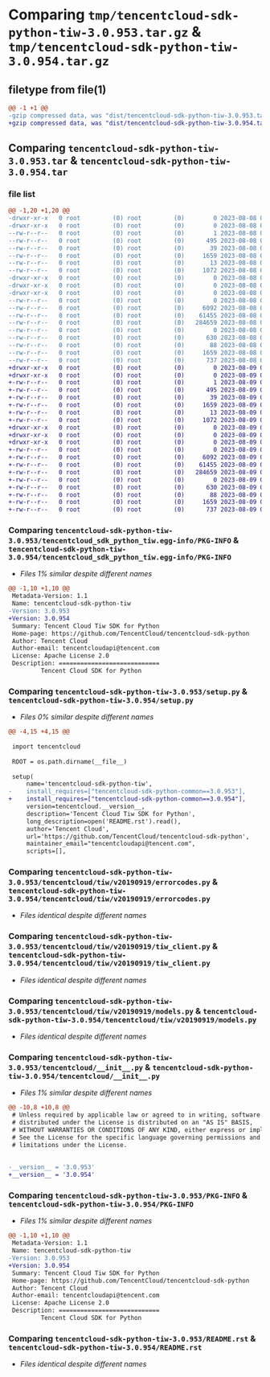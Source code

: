 # Comparing `tmp/tencentcloud-sdk-python-tiw-3.0.953.tar.gz` & `tmp/tencentcloud-sdk-python-tiw-3.0.954.tar.gz`

## filetype from file(1)

```diff
@@ -1 +1 @@
-gzip compressed data, was "dist/tencentcloud-sdk-python-tiw-3.0.953.tar", last modified: Tue Aug  8 00:34:34 2023, max compression
+gzip compressed data, was "dist/tencentcloud-sdk-python-tiw-3.0.954.tar", last modified: Wed Aug  9 00:34:48 2023, max compression
```

## Comparing `tencentcloud-sdk-python-tiw-3.0.953.tar` & `tencentcloud-sdk-python-tiw-3.0.954.tar`

### file list

```diff
@@ -1,20 +1,20 @@
-drwxr-xr-x   0 root         (0) root         (0)        0 2023-08-08 00:34:34.000000 tencentcloud-sdk-python-tiw-3.0.953/
-drwxr-xr-x   0 root         (0) root         (0)        0 2023-08-08 00:34:34.000000 tencentcloud-sdk-python-tiw-3.0.953/tencentcloud_sdk_python_tiw.egg-info/
--rw-r--r--   0 root         (0) root         (0)        1 2023-08-08 00:34:34.000000 tencentcloud-sdk-python-tiw-3.0.953/tencentcloud_sdk_python_tiw.egg-info/dependency_links.txt
--rw-r--r--   0 root         (0) root         (0)      495 2023-08-08 00:34:34.000000 tencentcloud-sdk-python-tiw-3.0.953/tencentcloud_sdk_python_tiw.egg-info/SOURCES.txt
--rw-r--r--   0 root         (0) root         (0)       39 2023-08-08 00:34:34.000000 tencentcloud-sdk-python-tiw-3.0.953/tencentcloud_sdk_python_tiw.egg-info/requires.txt
--rw-r--r--   0 root         (0) root         (0)     1659 2023-08-08 00:34:34.000000 tencentcloud-sdk-python-tiw-3.0.953/tencentcloud_sdk_python_tiw.egg-info/PKG-INFO
--rw-r--r--   0 root         (0) root         (0)       13 2023-08-08 00:34:34.000000 tencentcloud-sdk-python-tiw-3.0.953/tencentcloud_sdk_python_tiw.egg-info/top_level.txt
--rw-r--r--   0 root         (0) root         (0)     1072 2023-08-08 00:34:34.000000 tencentcloud-sdk-python-tiw-3.0.953/setup.py
-drwxr-xr-x   0 root         (0) root         (0)        0 2023-08-08 00:34:34.000000 tencentcloud-sdk-python-tiw-3.0.953/tencentcloud/
-drwxr-xr-x   0 root         (0) root         (0)        0 2023-08-08 00:34:34.000000 tencentcloud-sdk-python-tiw-3.0.953/tencentcloud/tiw/
-drwxr-xr-x   0 root         (0) root         (0)        0 2023-08-08 00:34:34.000000 tencentcloud-sdk-python-tiw-3.0.953/tencentcloud/tiw/v20190919/
--rw-r--r--   0 root         (0) root         (0)        0 2023-08-08 00:34:34.000000 tencentcloud-sdk-python-tiw-3.0.953/tencentcloud/tiw/v20190919/__init__.py
--rw-r--r--   0 root         (0) root         (0)     6092 2023-08-08 00:34:34.000000 tencentcloud-sdk-python-tiw-3.0.953/tencentcloud/tiw/v20190919/errorcodes.py
--rw-r--r--   0 root         (0) root         (0)    61455 2023-08-08 00:34:34.000000 tencentcloud-sdk-python-tiw-3.0.953/tencentcloud/tiw/v20190919/tiw_client.py
--rw-r--r--   0 root         (0) root         (0)   284659 2023-08-08 00:34:34.000000 tencentcloud-sdk-python-tiw-3.0.953/tencentcloud/tiw/v20190919/models.py
--rw-r--r--   0 root         (0) root         (0)        0 2023-08-08 00:34:34.000000 tencentcloud-sdk-python-tiw-3.0.953/tencentcloud/tiw/__init__.py
--rw-r--r--   0 root         (0) root         (0)      630 2023-08-08 00:34:34.000000 tencentcloud-sdk-python-tiw-3.0.953/tencentcloud/__init__.py
--rw-r--r--   0 root         (0) root         (0)       88 2023-08-08 00:34:34.000000 tencentcloud-sdk-python-tiw-3.0.953/setup.cfg
--rw-r--r--   0 root         (0) root         (0)     1659 2023-08-08 00:34:34.000000 tencentcloud-sdk-python-tiw-3.0.953/PKG-INFO
--rw-r--r--   0 root         (0) root         (0)      737 2023-08-08 00:34:34.000000 tencentcloud-sdk-python-tiw-3.0.953/README.rst
+drwxr-xr-x   0 root         (0) root         (0)        0 2023-08-09 00:34:48.000000 tencentcloud-sdk-python-tiw-3.0.954/
+drwxr-xr-x   0 root         (0) root         (0)        0 2023-08-09 00:34:48.000000 tencentcloud-sdk-python-tiw-3.0.954/tencentcloud_sdk_python_tiw.egg-info/
+-rw-r--r--   0 root         (0) root         (0)        1 2023-08-09 00:34:48.000000 tencentcloud-sdk-python-tiw-3.0.954/tencentcloud_sdk_python_tiw.egg-info/dependency_links.txt
+-rw-r--r--   0 root         (0) root         (0)      495 2023-08-09 00:34:48.000000 tencentcloud-sdk-python-tiw-3.0.954/tencentcloud_sdk_python_tiw.egg-info/SOURCES.txt
+-rw-r--r--   0 root         (0) root         (0)       39 2023-08-09 00:34:48.000000 tencentcloud-sdk-python-tiw-3.0.954/tencentcloud_sdk_python_tiw.egg-info/requires.txt
+-rw-r--r--   0 root         (0) root         (0)     1659 2023-08-09 00:34:48.000000 tencentcloud-sdk-python-tiw-3.0.954/tencentcloud_sdk_python_tiw.egg-info/PKG-INFO
+-rw-r--r--   0 root         (0) root         (0)       13 2023-08-09 00:34:48.000000 tencentcloud-sdk-python-tiw-3.0.954/tencentcloud_sdk_python_tiw.egg-info/top_level.txt
+-rw-r--r--   0 root         (0) root         (0)     1072 2023-08-09 00:34:48.000000 tencentcloud-sdk-python-tiw-3.0.954/setup.py
+drwxr-xr-x   0 root         (0) root         (0)        0 2023-08-09 00:34:48.000000 tencentcloud-sdk-python-tiw-3.0.954/tencentcloud/
+drwxr-xr-x   0 root         (0) root         (0)        0 2023-08-09 00:34:48.000000 tencentcloud-sdk-python-tiw-3.0.954/tencentcloud/tiw/
+drwxr-xr-x   0 root         (0) root         (0)        0 2023-08-09 00:34:48.000000 tencentcloud-sdk-python-tiw-3.0.954/tencentcloud/tiw/v20190919/
+-rw-r--r--   0 root         (0) root         (0)        0 2023-08-09 00:34:48.000000 tencentcloud-sdk-python-tiw-3.0.954/tencentcloud/tiw/v20190919/__init__.py
+-rw-r--r--   0 root         (0) root         (0)     6092 2023-08-09 00:34:48.000000 tencentcloud-sdk-python-tiw-3.0.954/tencentcloud/tiw/v20190919/errorcodes.py
+-rw-r--r--   0 root         (0) root         (0)    61455 2023-08-09 00:34:48.000000 tencentcloud-sdk-python-tiw-3.0.954/tencentcloud/tiw/v20190919/tiw_client.py
+-rw-r--r--   0 root         (0) root         (0)   284659 2023-08-09 00:34:48.000000 tencentcloud-sdk-python-tiw-3.0.954/tencentcloud/tiw/v20190919/models.py
+-rw-r--r--   0 root         (0) root         (0)        0 2023-08-09 00:34:48.000000 tencentcloud-sdk-python-tiw-3.0.954/tencentcloud/tiw/__init__.py
+-rw-r--r--   0 root         (0) root         (0)      630 2023-08-09 00:34:48.000000 tencentcloud-sdk-python-tiw-3.0.954/tencentcloud/__init__.py
+-rw-r--r--   0 root         (0) root         (0)       88 2023-08-09 00:34:48.000000 tencentcloud-sdk-python-tiw-3.0.954/setup.cfg
+-rw-r--r--   0 root         (0) root         (0)     1659 2023-08-09 00:34:48.000000 tencentcloud-sdk-python-tiw-3.0.954/PKG-INFO
+-rw-r--r--   0 root         (0) root         (0)      737 2023-08-09 00:34:48.000000 tencentcloud-sdk-python-tiw-3.0.954/README.rst
```

### Comparing `tencentcloud-sdk-python-tiw-3.0.953/tencentcloud_sdk_python_tiw.egg-info/PKG-INFO` & `tencentcloud-sdk-python-tiw-3.0.954/tencentcloud_sdk_python_tiw.egg-info/PKG-INFO`

 * *Files 1% similar despite different names*

```diff
@@ -1,10 +1,10 @@
 Metadata-Version: 1.1
 Name: tencentcloud-sdk-python-tiw
-Version: 3.0.953
+Version: 3.0.954
 Summary: Tencent Cloud Tiw SDK for Python
 Home-page: https://github.com/TencentCloud/tencentcloud-sdk-python
 Author: Tencent Cloud
 Author-email: tencentcloudapi@tencent.com
 License: Apache License 2.0
 Description: ============================
         Tencent Cloud SDK for Python
```

### Comparing `tencentcloud-sdk-python-tiw-3.0.953/setup.py` & `tencentcloud-sdk-python-tiw-3.0.954/setup.py`

 * *Files 0% similar despite different names*

```diff
@@ -4,15 +4,15 @@
 
 import tencentcloud
 
 ROOT = os.path.dirname(__file__)
 
 setup(
     name='tencentcloud-sdk-python-tiw',
-    install_requires=["tencentcloud-sdk-python-common==3.0.953"],
+    install_requires=["tencentcloud-sdk-python-common==3.0.954"],
     version=tencentcloud.__version__,
     description='Tencent Cloud Tiw SDK for Python',
     long_description=open('README.rst').read(),
     author='Tencent Cloud',
     url='https://github.com/TencentCloud/tencentcloud-sdk-python',
     maintainer_email="tencentcloudapi@tencent.com",
     scripts=[],
```

### Comparing `tencentcloud-sdk-python-tiw-3.0.953/tencentcloud/tiw/v20190919/errorcodes.py` & `tencentcloud-sdk-python-tiw-3.0.954/tencentcloud/tiw/v20190919/errorcodes.py`

 * *Files identical despite different names*

### Comparing `tencentcloud-sdk-python-tiw-3.0.953/tencentcloud/tiw/v20190919/tiw_client.py` & `tencentcloud-sdk-python-tiw-3.0.954/tencentcloud/tiw/v20190919/tiw_client.py`

 * *Files identical despite different names*

### Comparing `tencentcloud-sdk-python-tiw-3.0.953/tencentcloud/tiw/v20190919/models.py` & `tencentcloud-sdk-python-tiw-3.0.954/tencentcloud/tiw/v20190919/models.py`

 * *Files identical despite different names*

### Comparing `tencentcloud-sdk-python-tiw-3.0.953/tencentcloud/__init__.py` & `tencentcloud-sdk-python-tiw-3.0.954/tencentcloud/__init__.py`

 * *Files 1% similar despite different names*

```diff
@@ -10,8 +10,8 @@
 # Unless required by applicable law or agreed to in writing, software
 # distributed under the License is distributed on an "AS IS" BASIS,
 # WITHOUT WARRANTIES OR CONDITIONS OF ANY KIND, either express or implied.
 # See the License for the specific language governing permissions and
 # limitations under the License.
 
 
-__version__ = '3.0.953'
+__version__ = '3.0.954'
```

### Comparing `tencentcloud-sdk-python-tiw-3.0.953/PKG-INFO` & `tencentcloud-sdk-python-tiw-3.0.954/PKG-INFO`

 * *Files 1% similar despite different names*

```diff
@@ -1,10 +1,10 @@
 Metadata-Version: 1.1
 Name: tencentcloud-sdk-python-tiw
-Version: 3.0.953
+Version: 3.0.954
 Summary: Tencent Cloud Tiw SDK for Python
 Home-page: https://github.com/TencentCloud/tencentcloud-sdk-python
 Author: Tencent Cloud
 Author-email: tencentcloudapi@tencent.com
 License: Apache License 2.0
 Description: ============================
         Tencent Cloud SDK for Python
```

### Comparing `tencentcloud-sdk-python-tiw-3.0.953/README.rst` & `tencentcloud-sdk-python-tiw-3.0.954/README.rst`

 * *Files identical despite different names*

